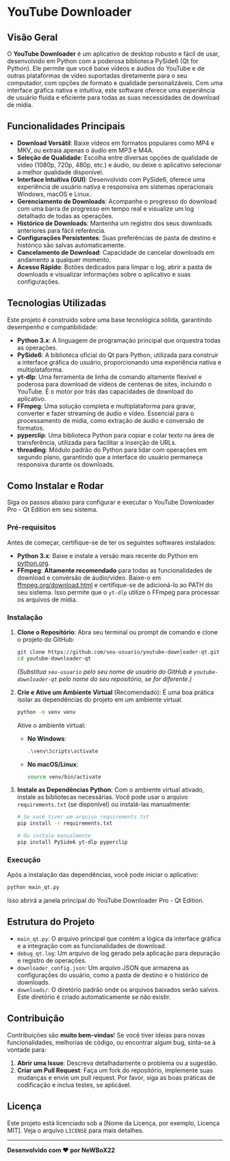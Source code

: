 # YouTube Downloader


## Visão Geral

O **YouTube Downloader** é um aplicativo de desktop robusto e fácil de usar, desenvolvido em Python com a poderosa biblioteca PySide6 (Qt for Python). Ele permite que você baixe vídeos e áudios do YouTube e de outras plataformas de vídeo suportadas diretamente para o seu computador, com opções de formato e qualidade personalizáveis. Com uma interface gráfica nativa e intuitiva, este software oferece uma experiência de usuário fluida e eficiente para todas as suas necessidades de download de mídia.

## Funcionalidades Principais

- **Download Versátil**: Baixe vídeos em formatos populares como MP4 e MKV, ou extraia apenas o áudio em MP3 e M4A.
- **Seleção de Qualidade**: Escolha entre diversas opções de qualidade de vídeo (1080p, 720p, 480p, etc.) e áudio, ou deixe o aplicativo selecionar a melhor qualidade disponível.
- **Interface Intuitiva (GUI)**: Desenvolvido com PySide6, oferece uma experiência de usuário nativa e responsiva em sistemas operacionais Windows, macOS e Linux.
- **Gerenciamento de Downloads**: Acompanhe o progresso do download com uma barra de progresso em tempo real e visualize um log detalhado de todas as operações.
- **Histórico de Downloads**: Mantenha um registro dos seus downloads anteriores para fácil referência.
- **Configurações Persistentes**: Suas preferências de pasta de destino e histórico são salvas automaticamente.
- **Cancelamento de Download**: Capacidade de cancelar downloads em andamento a qualquer momento.
- **Acesso Rápido**: Botões dedicados para limpar o log, abrir a pasta de downloads e visualizar informações sobre o aplicativo e suas configurações.

## Tecnologias Utilizadas

Este projeto é construído sobre uma base tecnológica sólida, garantindo desempenho e compatibilidade:

- **Python 3.x**: A linguagem de programação principal que orquestra todas as operações.
- **PySide6**: A biblioteca oficial do Qt para Python, utilizada para construir a interface gráfica do usuário, proporcionando uma experiência nativa e multiplataforma.
- **yt-dlp**: Uma ferramenta de linha de comando altamente flexível e poderosa para download de vídeos de centenas de sites, incluindo o YouTube. É o motor por trás das capacidades de download do aplicativo.
- **FFmpeg**: Uma solução completa e multiplataforma para gravar, converter e fazer streaming de áudio e vídeo. Essencial para o processamento de mídia, como extração de áudio e conversão de formatos.
- **pyperclip**: Uma biblioteca Python para copiar e colar texto na área de transferência, utilizada para facilitar a inserção de URLs.
- **threading**: Módulo padrão do Python para lidar com operações em segundo plano, garantindo que a interface do usuário permaneça responsiva durante os downloads.

## Como Instalar e Rodar

Siga os passos abaixo para configurar e executar o YouTube Downloader Pro - Qt Edition em seu sistema.

### Pré-requisitos

Antes de começar, certifique-se de ter os seguintes softwares instalados:

- **Python 3.x**: Baixe e instale a versão mais recente do Python em [python.org](https://www.python.org/downloads/).
- **FFmpeg**: **Altamente recomendado** para todas as funcionalidades de download e conversão de áudio/vídeo. Baixe-o em [ffmpeg.org/download.html](https://ffmpeg.org/download.html) e certifique-se de adicioná-lo ao PATH do seu sistema. Isso permite que o `yt-dlp` utilize o FFmpeg para processar os arquivos de mídia.

### Instalação

1. **Clone o Repositório**:
   Abra seu terminal ou prompt de comando e clone o projeto do GitHub:
   ```bash
   git clone https://github.com/seu-usuario/youtube-downloader-qt.git
   cd youtube-downloader-qt
   ```
   *(Substitua `seu-usuario` pelo seu nome de usuário do GitHub e `youtube-downloader-qt` pelo nome do seu repositório, se for diferente.)*

2. **Crie e Ative um Ambiente Virtual** (Recomendado):
   É uma boa prática isolar as dependências do projeto em um ambiente virtual.
   ```bash
   python -m venv venv
   ```
   Ative o ambiente virtual:
   - **No Windows**:
     ```bash
     .\venv\Scripts\activate
     ```
   - **No macOS/Linux**:
     ```bash
     source venv/bin/activate
     ```

3. **Instale as Dependências Python**:
   Com o ambiente virtual ativado, instale as bibliotecas necessárias. Você pode usar o arquivo `requirements.txt` (se disponível) ou instalá-las manualmente:
   ```bash
   # Se você tiver um arquivo requirements.txt
   pip install -r requirements.txt
   
   # Ou instale manualmente
   pip install PySide6 yt-dlp pyperclip
   ```

### Execução

Após a instalação das dependências, você pode iniciar o aplicativo:

```bash
python main_qt.py
```

Isso abrirá a janela principal do YouTube Downloader Pro - Qt Edition.

## Estrutura do Projeto

- `main_qt.py`: O arquivo principal que contém a lógica da interface gráfica e a integração com as funcionalidades de download.
- `debug_qt.log`: Um arquivo de log gerado pela aplicação para depuração e registro de operações.
- `downloader_config.json`: Um arquivo JSON que armazena as configurações do usuário, como a pasta de destino e o histórico de downloads.
- `downloads/`: O diretório padrão onde os arquivos baixados serão salvos. Este diretório é criado automaticamente se não existir.

## Contribuição

Contribuições são **muito bem-vindas**! Se você tiver ideias para novas funcionalidades, melhorias de código, ou encontrar algum bug, sinta-se à vontade para:

1.  **Abrir uma Issue**: Descreva detalhadamente o problema ou a sugestão.
2.  **Criar um Pull Request**: Faça um fork do repositório, implemente suas mudanças e envie um pull request. Por favor, siga as boas práticas de codificação e inclua testes, se aplicável.

## Licença

Este projeto está licenciado sob a [Nome da Licença, por exemplo, Licença MIT]. Veja o arquivo `LICENSE` para mais detalhes.

---

**Desenvolvido com ❤️ por NeWBoX22**


